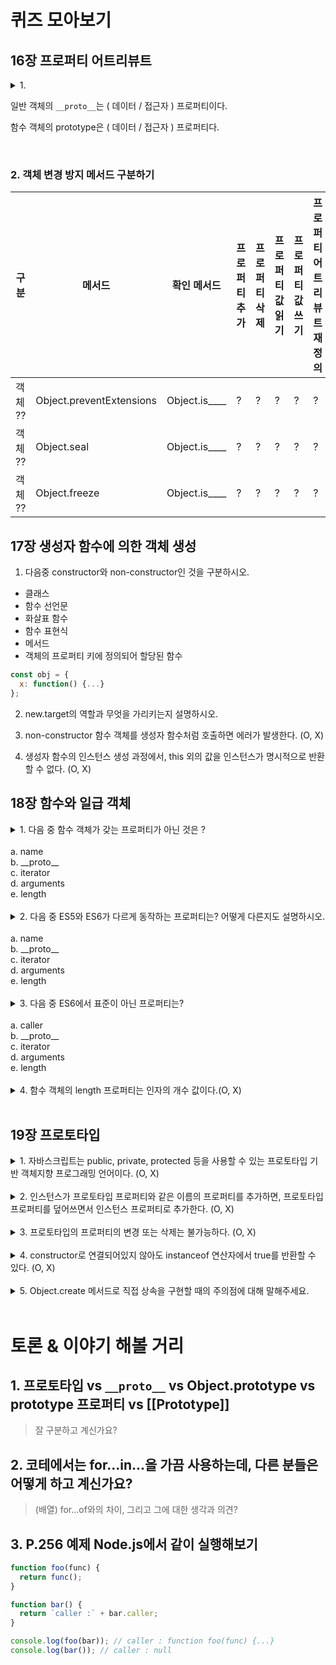 # 퀴즈 모아보기

## 16장 프로퍼티 어트리뷰트 

<details>
<summary> 1. 

일반 객체의 `__proto__`는 ( 데이터 / 접근자 ) 프로퍼티이다.

함수 객체의 prototype은 ( 데이터 / 접근자 ) 프로퍼티다. 
</summary>
<div markdown="1">
<br/>
> 정답 : 접근자, 데이터
</div>
</details>
<br/>

### 2. 객체 변경 방지 메서드 구분하기

| 구분 | 메서드 | 확인 메서드| 프로퍼티 추가 | 프로퍼티 삭제 | 프로퍼티 값 읽기 | 프로퍼티 값 쓰기 | 프로퍼티 어트리뷰트 재정의 |
|----------|---|---|---|----|----|----|----|
| 객체 ?? | Object.preventExtensions | Object.is____ | ? | ? | ? | ? | ? |
| 객체 ?? | Object.seal | Object.is____ | ? | ? | ? | ? | ? |
| 객체 ?? | Object.freeze | Object.is____ | ? | ? | ? | ? | ? |

## 17장 생성자 함수에 의한 객체 생성

1. 다음중 constructor와 non-constructor인 것을 구분하시오.
- 클래스
- 함수 선언문
- 화살표 함수
- 함수 표현식
- 메서드
- 객체의 프로퍼티 키에 정의되어 할당된 함수
```js
const obj = {
  x: function() {...}
};
```

2. new.target의 역할과 무엇을 가리키는지 설명하시오. 

3. non-constructor 함수 객체를 생성자 함수처럼 호출하면 에러가 발생한다. (O, X)

4. 생성자 함수의 인스턴스 생성 과정에서, this 외의 값을 인스턴스가 명시적으로 반환할 수 없다. (O, X)

## 18장 함수와 일급 객체

<details>
<summary>1. 다음 중 함수 객체가 갖는 프로퍼티가 아닌 것은 ? <br/>
<br/>
  a. name <br/>
  b. __proto__ <br/>
  c. iterator <br/>
  d. arguments<br/>
  e. length

</summary>
<div markdown="1">
<br/>
> 정답 : C
<br/>
</details>
<br/>

<details>
<summary>2. 다음 중 ES5와 ES6가 다르게 동작하는 프로퍼티는? 어떻게 다른지도 설명하시오. <br/>
<br/>
  a. name <br/>
  b. __proto__ <br/>
  c. iterator <br/>
  d. arguments<br/>
  e. length

</summary>
<div markdown="1">
<br/>
> 정답 : a
<br/>
- 익명 함수 표현식의 경우 ES5에서는 빈문자열을 값으로 갖는다. ES6에서는 함수 객체를 가리키는 식별자를 값으로 갖는다.
</details>
<br/>

<details>
<summary>3. 다음 중 ES6에서 표준이 아닌 프로퍼티는? <br/>
<br/>
a. caller <br/>
b. __proto__ <br/>
c. iterator <br/>
d. arguments<br/>
e. length

</summary>
<div markdown="1">
<br/>
> 정답 : a, d
<br/>
</details>
<br/>

<details>
<summary>4. 함수 객체의 length 프로퍼티는 인자의 개수 값이다.(O, X)</summary>
<div markdown="1">
<br/>
> 정답 : X 
<br/>
파라미터 (매개변수)의 개수입니다. 
arguments 객체의 length가 인자의 개수를 가리킵니다.
</div>
</details>
<br/>

## 19장 프로토타입

<details>
<summary>1. 자바스크립트는 public, private, protected 등을 사용할 수 있는 프로토타입 기반 객체지향 프로그래밍 언어이다. (O, X)</summary>
<div markdown="1">
<br/>
> 정답 : X
<br/>
자바스크립트에서 public, private, protected 키워드는 사용할 수 없다.
타입스크립트에서는 가능하다.
</div>
</details>
<br/>

<details>
<summary>2. 인스턴스가 프로토타입 프로퍼티와 같은 이름의 프로퍼티를 추가하면, 프로토타입 프로퍼티를 덮어쓰면서 인스턴스 프로퍼티로 추가한다. (O, X)</summary>
<div markdown="1">
<br/>
> 정답 : X
<br/>

</div>
</details>
<br/>

<details>
<summary>3. 프로토타입의 프로퍼티의 변경 또는 삭제는 불가능하다. (O, X) </summary>
<div markdown="1">
<br/>
> 정답 : X
<br/>
하위 객체를 통해 변경 또는 삭제가 허용되지 않을 뿐, 직접 접근한다면 가능하다.
</div>
</details>
<br/>

<details>
<summary>4. constructor로 연결되어있지 않아도 instanceof 연산자에서 true를 반환할 수 있다. (O, X)</summary>
<div markdown="1">
<br/>
> 정답 : O
<br/>
</div>
</details>
<br/>

<details>
<summary>5. Object.create 메서드로 직접 상속을 구현할 때의 주의점에 대해 말해주세요.  </summary>
<div markdown="1">
<br/>

  - 매개변수에 null을 넣으면 프로토타입 체인 종점에 위치하는 객체를 생성할 수 있다. 
  - 이로 인해 빌트인 메서드가 실행되지 않고 에러가 발생할 수 있음
  - Object.prototype.hasOwnProperty.call~ 과 같이 호출하는것을 권장한다.
<br/>

</div>
</details>
<br/>


# 토론 & 이야기 해볼 거리

## 1. 프로토타입 vs `__proto__` vs Object.prototype vs prototype 프로퍼티 vs [[Prototype]]

> 잘 구분하고 계신가요? 

## 2. 코테에서는 for...in...을 가끔 사용하는데, 다른 분들은 어떻게 하고 계신가요?

> (배열) for...of와의 차이, 그리고 그에 대한 생각과 의견?

## 3. P.256 예제 Node.js에서 같이 실행해보기

```js
function foo(func) {
  return func();
}

function bar() {
  return `caller :` + bar.caller;
}

console.log(foo(bar)); // caller : function foo(func) {...}
console.log(bar()); // caller : null
```
